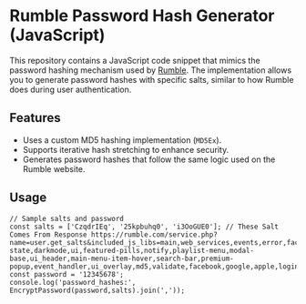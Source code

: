 # Rumble Password Hash Generator (JavaScript)

This repository contains a JavaScript code snippet that mimics the password hashing mechanism used by [Rumble](https://rumble.com/). The implementation allows you to generate password hashes with specific salts, similar to how Rumble does during user authentication.

## Features

- Uses a custom MD5 hashing implementation (`MD5Ex`).
- Supports iterative hash stretching to enhance security.
- Generates password hashes that follow the same logic used on the Rumble website.

## Usage

```
// Sample salts and password
const salts = ['CzqdrIEq', '25kpbuhq0', 'i3OoGUE0']; // These Salt Comes From Response https://rumble.com/service.php?name=user.get_salts&included_js_libs=main,web_services,events,error,facebook_events,htmx.org,navigation-state,darkmode,ui,featured-pills,notify,playlist-menu,modal-base,ui_header,main-menu-item-hover,search-bar,premium-popup,event_handler,ui_overlay,md5,validate,facebook,google,apple,login_form&included_css_libs=ui_overlay,form,service.user,global
const password = '12345678';
console.log('password_hashes:', EncryptPassword(password,salts).join(','));
```
